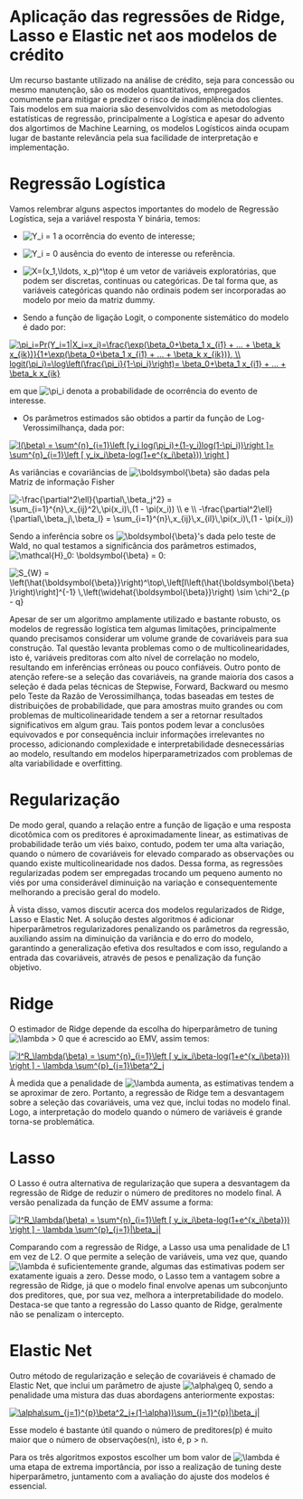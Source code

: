 # Aplicação das regressões de Ridge, Lasso e Elastic net aos modelos de crédito

Um recurso bastante utilizado na análise de crédito, seja para concessão ou mesmo manutenção, são os modelos quantitativos, empregados comumente para mitigar e predizer o risco de inadimplência dos clientes. Tais modelos em sua maioria são desenvolvidos com as metodologias estatísticas de regressão, principalmente a Logística e apesar do advento dos algortimos de Machine Learning, os modelos Logísticos ainda ocupam lugar de bastante relevância pela sua facilidade de interpretação e implementação.

# Regressão Logística

Vamos relembrar alguns aspectos importantes do modelo de Regressão Logística, seja a variável resposta Y binária, temos:

- <img src="https://latex.codecogs.com/gif.latex?Y_i" title="Y_i" /> = 1 a ocorrência do evento de interesse;

- <img src="https://latex.codecogs.com/gif.latex?Y_i" title="Y_i" /> = 0 ausência do evento de interesse ou referência.

- <img src="https://latex.codecogs.com/gif.latex?X=(x_1,\ldots,&space;x_p)^\top" title="X=(x_1,\ldots, x_p)^\top" /> é um vetor de variáveis exploratórias, que podem ser discretas, continuas ou categóricas. De tal forma que, as variáveis categóricas quando não ordinais podem ser incorporadas ao modelo por meio da matriz dummy.

- Sendo a função de ligação Logit, o componente sistemático do modelo é dado por:

<a href="https://www.codecogs.com/eqnedit.php?latex=\pi_i=Pr(Y_i=1|X_i=x_i)=\frac{\exp(\beta_0&plus;\beta_1&space;x_{i1}&space;&plus;&space;...&space;&plus;&space;\beta_k&space;x_{ik})}{1&plus;\exp(\beta_0&plus;\beta_1&space;x_{i1}&space;&plus;&space;...&space;&plus;&space;\beta_k&space;x_{ik})},&space;\\&space;logit(\pi_i)=\log\left(\frac{\pi_i}{1-\pi_i}\right)=&space;\beta_0&plus;\beta_1&space;x_{i1}&space;&plus;&space;...&space;&plus;&space;\beta_k&space;x_{ik}" target="_blank"><img src="https://latex.codecogs.com/gif.latex?\pi_i=Pr(Y_i=1|X_i=x_i)=\frac{\exp(\beta_0&plus;\beta_1&space;x_{i1}&space;&plus;&space;...&space;&plus;&space;\beta_k&space;x_{ik})}{1&plus;\exp(\beta_0&plus;\beta_1&space;x_{i1}&space;&plus;&space;...&space;&plus;&space;\beta_k&space;x_{ik})},&space;\\&space;logit(\pi_i)=\log\left(\frac{\pi_i}{1-\pi_i}\right)=&space;\beta_0&plus;\beta_1&space;x_{i1}&space;&plus;&space;...&space;&plus;&space;\beta_k&space;x_{ik}" title="\pi_i=Pr(Y_i=1|X_i=x_i)=\frac{\exp(\beta_0+\beta_1 x_{i1} + ... + \beta_k x_{ik})}{1+\exp(\beta_0+\beta_1 x_{i1} + ... + \beta_k x_{ik})}, \\ logit(\pi_i)=\log\left(\frac{\pi_i}{1-\pi_i}\right)= \beta_0+\beta_1 x_{i1} + ... + \beta_k x_{ik}" /></a>

em que <img src="https://latex.codecogs.com/gif.latex?\pi_i" title="\pi_i" /> denota a probabilidade de ocorrência do evento de interesse.

- Os parâmetros estimados são obtidos a partir da função de Log-Verossimilhança, dada por:

<a href="https://www.codecogs.com/eqnedit.php?latex=l(\beta)&space;=&space;\sum^{n}_{i=1}\left&space;[y_i&space;log(\pi_i)&plus;(1-y_i)log(1-\pi_i))\right&space;]=&space;\sum^{n}_{i=1}\left&space;[&space;y_ix_i\beta-log(1&plus;e^{x_i\beta}))&space;\right&space;]" target="_blank"><img src="https://latex.codecogs.com/gif.latex?l(\beta)&space;=&space;\sum^{n}_{i=1}\left&space;[y_i&space;log(\pi_i)&plus;(1-y_i)log(1-\pi_i))\right&space;]=&space;\sum^{n}_{i=1}\left&space;[&space;y_ix_i\beta-log(1&plus;e^{x_i\beta}))&space;\right&space;]" title="l(\beta) = \sum^{n}_{i=1}\left [y_i log(\pi_i)+(1-y_i)log(1-\pi_i))\right ]= \sum^{n}_{i=1}\left [ y_ix_i\beta-log(1+e^{x_i\beta})) \right ]" /></a>

As variâncias e covariâncias de <img src="https://latex.codecogs.com/gif.latex?\boldsymbol{\beta}" title="\boldsymbol{\beta}" /> são dadas pela Matriz de informação Fisher

<img src="https://latex.codecogs.com/gif.latex?-\frac{\partial^2\ell}{\partial\,\beta_j^2}&space;=&space;\sum_{i=1}^{n}\,x_{ij}^2\,\pi(x_i)\,(1&space;-&space;\pi(x_i))&space;\\&space;e&space;\\&space;-\frac{\partial^2\ell}{\partial\,\beta_j\,\beta_l}&space;=&space;\sum_{i=1}^{n}\,x_{ij}\,x_{il}\,\pi(x_i)\,(1&space;-&space;\pi(x_i))" title="-\frac{\partial^2\ell}{\partial\,\beta_j^2} = \sum_{i=1}^{n}\,x_{ij}^2\,\pi(x_i)\,(1 - \pi(x_i)) \\ e \\ -\frac{\partial^2\ell}{\partial\,\beta_j\,\beta_l} = \sum_{i=1}^{n}\,x_{ij}\,x_{il}\,\pi(x_i)\,(1 - \pi(x_i))" />

Sendo a inferência sobre os <img src="https://latex.codecogs.com/gif.latex?\boldsymbol{\beta}" title="\boldsymbol{\beta}" />'s dada pelo teste de Wald, no qual testamos a significância dos parâmetros estimados,<img src="https://latex.codecogs.com/gif.latex?\mathcal{H}_0:&space;\boldsymbol{\beta}&space;=&space;0" title="\mathcal{H}_0: \boldsymbol{\beta} = 0" />:

<img src="https://latex.codecogs.com/gif.latex?S_{W}&space;=&space;\left(\hat{\boldsymbol{\beta}}\right)^\top\,\left[I\left(\hat{\boldsymbol{\beta}}\right)\right]^{-1}&space;\,\left(\widehat{\boldsymbol{\beta}}\right)&space;\sim&space;\chi^2_{p&space;-&space;q}" title="S_{W} = \left(\hat{\boldsymbol{\beta}}\right)^\top\,\left[I\left(\hat{\boldsymbol{\beta}}\right)\right]^{-1} \,\left(\widehat{\boldsymbol{\beta}}\right) \sim \chi^2_{p - q}" />

Apesar de ser um algoritmo amplamente utilizado e bastante robusto, os modelos de regressão logística tem algumas limitações, principalmente quando precisamos considerar um volume grande de covariáveis para sua construção. Tal questão levanta problemas como o de multicolinearidades, isto é, variáveis preditoras com alto nível de correlação no modelo, resultando em inferências errôneas ou pouco confiáveis.
Outro ponto de atenção refere-se a seleção das covariáveis, na grande maioria dos casos a seleção é dada pelas técnicas de Stepwise, Forward, Backward ou mesmo pelo Teste da Razão de Verossimilhança, todas baseadas em testes de distribuições de probabilidade, que para amostras muito grandes ou com problemas de multicolinearidade tendem a ser a retornar resultados significativos em algum grau. Tais pontos podem levar a conclusões equivovados e por consequência incluir informações irrelevantes no processo, adicionando complexidade e interpretabilidade desnecessárias ao modelo, resultando em modelos hiperparametrizados com problemas de alta variabilidade e overfitting. 

# Regularização

De modo geral, quando a relação entre a função de ligação e uma resposta dicotômica com os preditores é aproximadamente linear, as estimativas de probabilidade terão um viés baixo, contudo, podem ter uma alta variação, quando o número de covariáveis for elevado comparado as observações ou quando existe multicolinearidade nos dados. Dessa forma, as regressões regularizadas podem ser empregadas trocando um pequeno aumento no viés por uma considerável diminuição na variação e consequentemente melhorando a precisão geral do modelo.

À vista disso, vamos discutir acerca dos modelos regularizados de Ridge, Lasso e Elastic Net. A solução destes algoritmos é adicionar hiperparâmetros regularizadores penalizando os parâmetros da regressão, auxiliando assim na diminuição da variância e do erro do modelo, garantindo a generalização efetiva dos resultados e com isso, regulando a entrada das covariáveis, através de pesos e penalização da função objetivo.

# Ridge

O estimador de Ridge depende da escolha do hiperparâmetro de tuning <img src="https://latex.codecogs.com/gif.latex?\lambda" title="\lambda" /> > 0 que é acrescido ao EMV, assim temos:

<a href="https://www.codecogs.com/eqnedit.php?latex=l^R_\lambda(\beta)&space;=&space;\sum^{n}_{i=1}\left&space;[&space;y_ix_i\beta-log(1&plus;e^{x_i\beta}))&space;\right&space;]&space;-&space;\lambda&space;\sum^{p}_{j=1}\beta^2_j" target="_blank"><img src="https://latex.codecogs.com/gif.latex?l^R_\lambda(\beta)&space;=&space;\sum^{n}_{i=1}\left&space;[&space;y_ix_i\beta-log(1&plus;e^{x_i\beta}))&space;\right&space;]&space;-&space;\lambda&space;\sum^{p}_{j=1}\beta^2_j" title="l^R_\lambda(\beta) = \sum^{n}_{i=1}\left [ y_ix_i\beta-log(1+e^{x_i\beta})) \right ] - \lambda \sum^{p}_{j=1}\beta^2_j" /></a>

À medida que a penalidade de <img src="https://latex.codecogs.com/gif.latex?\lambda" title="\lambda" /> aumenta, as estimativas tendem a se aproximar de zero. Portanto, a regressão de Ridge tem a desvantagem sobre a seleção das covariáveis, uma vez que, inclui todas no modelo final. Logo, a interpretação do modelo quando o número de variáveis é grande torna-se problemática. 

# Lasso

O Lasso é outra alternativa de regularização que supera a desvantagem da regressão de Ridge de reduzir o número de preditores no modelo final. A versão penalizada da função de EMV assume a forma:

<a href="https://www.codecogs.com/eqnedit.php?latex=l^L_\lambda(\beta)&space;=&space;\sum^{n}_{i=1}\left&space;[&space;y_ix_i\beta-log(1&plus;e^{x_i\beta}))&space;\right&space;]&space;-&space;\lambda&space;\sum^{p}_{j=1}|\beta_j|" target="_blank"><img src="https://latex.codecogs.com/gif.latex?l^R_\lambda(\beta)&space;=&space;\sum^{n}_{i=1}\left&space;[&space;y_ix_i\beta-log(1&plus;e^{x_i\beta}))&space;\right&space;]&space;-&space;\lambda&space;\sum^{p}_{j=1}|\beta_j|" title="l^R_\lambda(\beta) = \sum^{n}_{i=1}\left [ y_ix_i\beta-log(1+e^{x_i\beta})) \right ] - \lambda \sum^{p}_{j=1}|\beta_j|" /></a>

Comparando com a regressão de Ridge, a Lasso usa uma penalidade de L1 em vez de L2. O que permite a seleção de variáveis, uma vez que, quando <img src="https://latex.codecogs.com/gif.latex?\lambda" title="\lambda" /> é suficientemente grande, algumas das estimativas podem ser exatamente iguais a zero. Desse modo, o Lasso tem a vantagem sobre a regressão de Ridge, já que o modelo final envolve apenas um subconjunto dos preditores, que, por sua vez, melhora a interpretabilidade do modelo. Destaca-se que tanto a regressão do Lasso quanto de Ridge, geralmente não se penalizam o intercepto. 

# Elastic Net

Outro método de regularização e seleção de covariáveis é chamado de Elastic Net, que inclui um parâmetro de ajuste <img src="https://latex.codecogs.com/gif.latex?\alpha\geq" title="\alpha\geq" /> 0, sendo a penalidade uma mistura das duas abordagens anteriormente expostas:

<a href="https://www.codecogs.com/eqnedit.php?latex=\alpha\sum_{j=1}^{p}\beta^2_j&plus;(1-\alpha))\sum_{j=1}^{p}|\beta_j|" target="_blank"><img src="https://latex.codecogs.com/gif.latex?\alpha\sum_{j=1}^{p}\beta^2_j&plus;(1-\alpha))\sum_{j=1}^{p}|\beta_j|" title="\alpha\sum_{j=1}^{p}\beta^2_j+(1-\alpha))\sum_{j=1}^{p}|\beta_j|" /></a>

Esse modelo é bastante útil quando o número de preditores(p) é muito maior que o número de observações(n), isto é, p > n. 

Para os três algoritmos expostos escolher um bom valor de <img src="https://latex.codecogs.com/gif.latex?\lambda" title="\lambda" /> é uma etapa de extrema importância, por isso a realização de tuning deste hiperparâmetro, juntamento com a avaliação do ajuste dos modelos é essencial.
